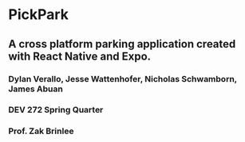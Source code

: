 # PickPark
## A cross platform parking application created with React Native and Expo.
### Dylan Verallo, Jesse Wattenhofer, Nicholas Schwamborn, James Abuan
### DEV 272 Spring Quarter
### Prof. Zak Brinlee


